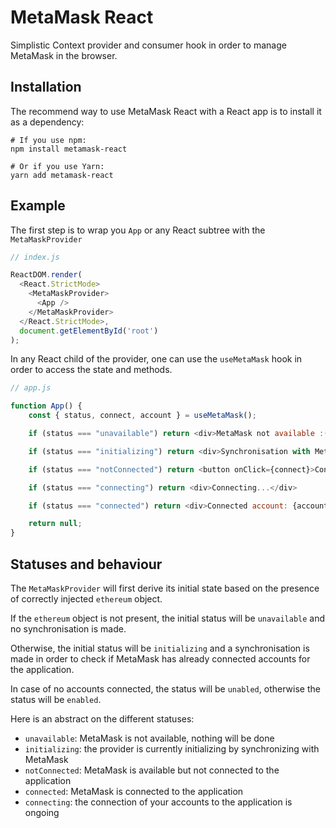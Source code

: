 # MetaMask React

Simplistic Context provider and consumer hook in order to manage MetaMask in the browser.

## Installation

The recommend way to use MetaMask React with a React app is to install it as a dependency:
```shell
# If you use npm:
npm install metamask-react

# Or if you use Yarn:
yarn add metamask-react
```

## Example

The first step is to wrap you `App` or any React subtree with the `MetaMaskProvider`
```javascript
// index.js

ReactDOM.render(
  <React.StrictMode>
    <MetaMaskProvider>
      <App />
    </MetaMaskProvider>
  </React.StrictMode>,
  document.getElementById('root')
);
```

In any React child of the provider, one can use the `useMetaMask` hook in order to access the state and methods.
```javascript
// app.js

function App() {
    const { status, connect, account } = useMetaMask();

    if (status === "unavailable") return <div>MetaMask not available :(</div>

    if (status === "initializing") return <div>Synchronisation with MetaMask ongoing...</div>

    if (status === "notConnected") return <button onClick={connect}>Connect to MetaMask</button>

    if (status === "connecting") return <div>Connecting...</div>

    if (status === "connected") return <div>Connected account: {account}</div>

    return null;
}
```

## Statuses and behaviour

The `MetaMaskProvider` will first derive its initial state based on the presence of correctly injected `ethereum` object.

If the `ethereum` object is not present, the initial status will be `unavailable` and no synchronisation is made.

Otherwise, the initial status will be `initializing` and a synchronisation is made in order to check if MetaMask has already connected accounts for the application.

In case of no accounts connected, the status will be `unabled`, otherwise the status will be `enabled`.

Here is an abstract on the different statuses:
- `unavailable`: MetaMask is not available, nothing will be done
- `initializing`: the provider is currently initializing by synchronizing with MetaMask
- `notConnected`: MetaMask is available but not connected to the application
- `connected`: MetaMask is connected to the application
- `connecting`: the connection of your accounts to the application is ongoing

